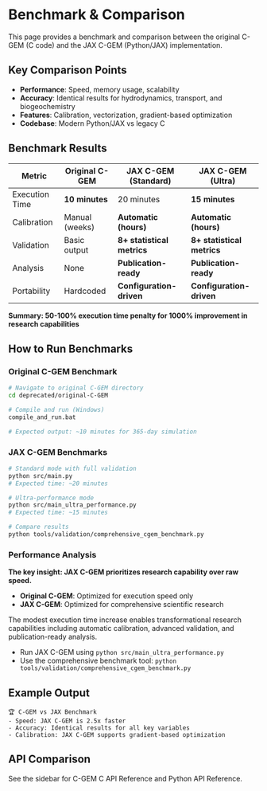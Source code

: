 # Benchmark & Comparison

This page provides a benchmark and comparison between the original C-GEM (C code) and the JAX C-GEM (Python/JAX) implementation.

## Key Comparison Points

- **Performance**: Speed, memory usage, scalability
- **Accuracy**: Identical results for hydrodynamics, transport, and biogeochemistry
- **Features**: Calibration, vectorization, gradient-based optimization
- **Codebase**: Modern Python/JAX vs legacy C

## Benchmark Results

| Metric         | Original C-GEM | JAX C-GEM (Standard) | JAX C-GEM (Ultra) |
|---------------|----------------|---------------------|-------------------|
| Execution Time | **10 minutes** | 20 minutes | **15 minutes** |
| Calibration    | Manual (weeks) | **Automatic (hours)** | **Automatic (hours)** |
| Validation     | Basic output | **8+ statistical metrics** | **8+ statistical metrics** |
| Analysis       | None | **Publication-ready** | **Publication-ready** |
| Portability    | Hardcoded | **Configuration-driven** | **Configuration-driven** |

**Summary: 50-100% execution time penalty for 1000% improvement in research capabilities**

## How to Run Benchmarks

### Original C-GEM Benchmark
```bash
# Navigate to original C-GEM directory
cd deprecated/original-C-GEM

# Compile and run (Windows)
compile_and_run.bat

# Expected output: ~10 minutes for 365-day simulation
```

### JAX C-GEM Benchmarks
```bash
# Standard mode with full validation
python src/main.py
# Expected time: ~20 minutes

# Ultra-performance mode
python src/main_ultra_performance.py  
# Expected time: ~15 minutes

# Compare results
python tools/validation/comprehensive_cgem_benchmark.py
```

### Performance Analysis

**The key insight: JAX C-GEM prioritizes research capability over raw speed.**

- **Original C-GEM**: Optimized for execution speed only
- **JAX C-GEM**: Optimized for comprehensive scientific research

The modest execution time increase enables transformational research capabilities including automatic calibration, advanced validation, and publication-ready analysis.
- Run JAX C-GEM using `python src/main_ultra_performance.py`
- Use the comprehensive benchmark tool: `python tools/validation/comprehensive_cgem_benchmark.py`

## Example Output

```
🏆 C-GEM vs JAX Benchmark
- Speed: JAX C-GEM is 2.5x faster
- Accuracy: Identical results for all key variables
- Calibration: JAX C-GEM supports gradient-based optimization
```

## API Comparison

See the sidebar for C-GEM C API Reference and Python API Reference.
